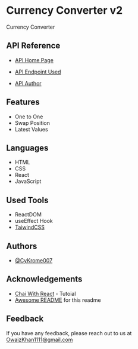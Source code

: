 
# Currency Converter v2

Currency Converter
## API Reference

- [API Home Page](https://github.com/fawazahmed0/exchange-api)


- [API Endpoint Used](https://v2.jokeapi.dev/joke/Any)


- [API Author](https://github.com/fawazahmed0)


## Features

- One to One
- Swap Position
- Latest Values



## Languages
- HTML
- CSS
- React
- JavaScript

## Used Tools
- ReactDOM
- useEffect Hook
- [TaiwindCSS](https://tailwindcss.com/)
## Authors

- [@CyKrome007](https://www.github.com/CyKrome007)


## Acknowledgements
- [Chai With React](https://youtu.be/AFDYnd-XPa8?si=yDPAUYGDOt9Fh-qi) - Tutoial
- [Awesome README](https://github.com/matiassingers/awesome-readme) for this readme

## Feedback

If you have any feedback, please reach out to us at OwaizKhan1111@gmail.com

